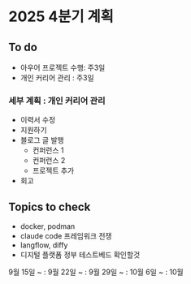 # 2025 4분기 계획

## To do
- 아우어 프로젝트 수행: 주3일
- 개인 커리어 관리 : 주3일

### 세부 계획 : 개인 커리어 관리
- 이력서 수정
- 지원하기
- 블로그 글 발행
  - 컨퍼런스 1
  - 컨퍼런스 2
  - 프로젝트 추가
- 회고

## Topics to check
- docker, podman
- claude code 프레임워크 전쟁
- langflow, diffy
- 디지털 플랫폼 정부 테스트베드 확인할것



9월 15일 ~ :
9월 22일 ~ :
9월 29일 ~ :
10월 6일 ~ :
10월